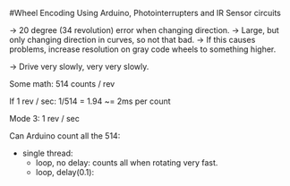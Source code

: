 #Wheel Encoding Using Arduino, Photointerrupters and IR Sensor circuits

-> 20 degree (34 revolution) error when changing direction.
-> Large, but only changing direction in curves, so not that bad. 
-> If this causes problems, increase resolution on gray code wheels to something higher.

-> Drive very slowly, very very slowly.



Some math:
514 counts / rev

If 1 rev / sec:
	1/514 = 1.94 ~= 2ms per count

Mode 3: 1 rev / sec

Can Arduino count all the 514:
- single thread:
	* loop, no delay: counts all when rotating very fast.
	* loop, delay(0.1): 

